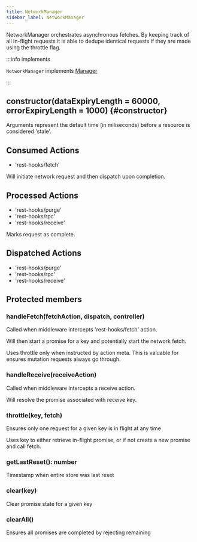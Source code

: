 ```yaml
---
title: NetworkManager
sidebar_label: NetworkManager
---
```


NetworkManager orchestrates asynchronous fetches. By keeping track of all in-flight requests
it is able to dedupe identical requests if they are made using the throttle flag.

:::info implements

`NetworkManager` implements [Manager](./Manager.md)

:::

## constructor(dataExpiryLength = 60000, errorExpiryLength = 1000) {#constructor}

Arguments represent the default time (in miliseconds) before a resource is considered 'stale'.

## Consumed Actions

- 'rest-hooks/fetch'

Will initiate network request and then dispatch upon completion.

## Processed Actions

- 'rest-hooks/purge'
- 'rest-hooks/rpc'
- 'rest-hooks/receive'

Marks request as complete.

## Dispatched Actions

- 'rest-hooks/purge'
- 'rest-hooks/rpc'
- 'rest-hooks/receive'

## Protected members

### handleFetch(fetchAction, dispatch, controller)

Called when middleware intercepts 'rest-hooks/fetch' action.

Will then start a promise for a key and potentially start the network
fetch.

Uses throttle only when instructed by action meta. This is valuable
for ensures mutation requests always go through.

### handleReceive(receiveAction)

Called when middleware intercepts a receive action.

Will resolve the promise associated with receive key.

### throttle(key, fetch)

Ensures only one request for a given key is in flight at any time

Uses key to either retrieve in-flight promise, or if not
create a new promise and call fetch.

### getLastReset(): number

Timestamp when entire store was last reset

### clear(key)

Clear promise state for a given key

### clearAll()

Ensures all promises are completed by rejecting remaining
